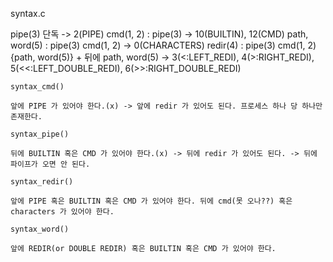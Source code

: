 syntax.c

pipe(3) 단독 -> 2(PIPE)
cmd(1, 2) : pipe(3) -> 10(BUILTIN), 12(CMD)
path, word(5) : pipe(3) cmd(1, 2) -> 0(CHARACTERS)
redir(4) : pipe(3) cmd(1, 2) {path, word(5)} + 뒤에 path, word(5) -> 3(<:LEFT_REDI), 4(>:RIGHT_REDI), 5(<<:LEFT_DOUBLE_REDI), 6(>>:RIGHT_DOUBLE_REDI)

	syntax_cmd()

	앞에 PIPE 가 있어야 한다.(x) -> 앞에 redir 가 있어도 된다. 프로세스 하나 당 하나만 존재한다.

	syntax_pipe()

	뒤에 BUILTIN 혹은 CMD 가 있어야 한다.(x) -> 뒤에 redir 가 있어도 된다. -> 뒤에 파이프가 오면 안 된다.

	syntax_redir()

	앞에 PIPE 혹은 BUILTIN 혹은 CMD 가 있어야 한다. 뒤에 cmd(못 오나??) 혹은 characters 가 있어야 한다.

	syntax_word()

	앞에 REDIR(or DOUBLE REDIR) 혹은 BUILTIN 혹은 CMD 가 있어야 한다.
